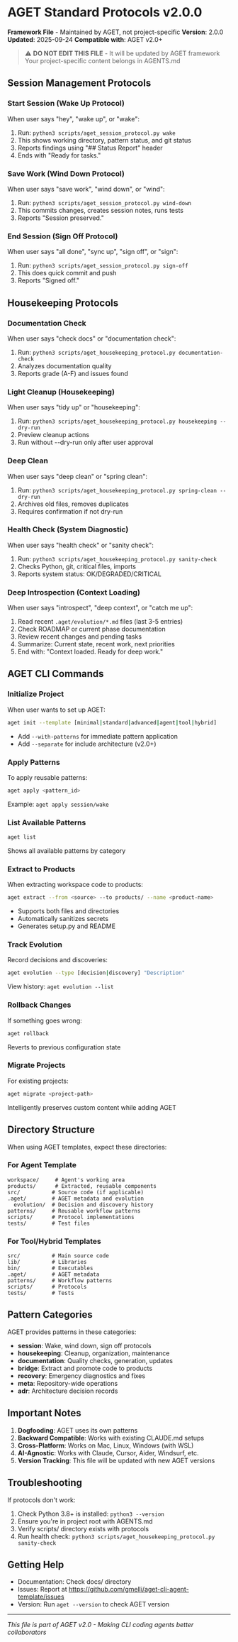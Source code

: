 # AGET Standard Protocols v2.0.0

**Framework File** - Maintained by AGET, not project-specific
**Version**: 2.0.0
**Updated**: 2025-09-24
**Compatible with**: AGET v2.0+

> ⚠️ **DO NOT EDIT THIS FILE** - It will be updated by AGET framework
> Your project-specific content belongs in AGENTS.md

## Session Management Protocols

### Start Session (Wake Up Protocol)
When user says "hey", "wake up", or "wake":
1. Run: `python3 scripts/aget_session_protocol.py wake`
2. This shows working directory, pattern status, and git status
3. Reports findings using "## Status Report" header
4. Ends with "Ready for tasks."

### Save Work (Wind Down Protocol)
When user says "save work", "wind down", or "wind":
1. Run: `python3 scripts/aget_session_protocol.py wind-down`
2. This commits changes, creates session notes, runs tests
3. Reports "Session preserved."

### End Session (Sign Off Protocol)
When user says "all done", "sync up", "sign off", or "sign":
1. Run: `python3 scripts/aget_session_protocol.py sign-off`
2. This does quick commit and push
3. Reports "Signed off."

## Housekeeping Protocols

### Documentation Check
When user says "check docs" or "documentation check":
1. Run: `python3 scripts/aget_housekeeping_protocol.py documentation-check`
2. Analyzes documentation quality
3. Reports grade (A-F) and issues found

### Light Cleanup (Housekeeping)
When user says "tidy up" or "housekeeping":
1. Run: `python3 scripts/aget_housekeeping_protocol.py housekeeping --dry-run`
2. Preview cleanup actions
3. Run without --dry-run only after user approval

### Deep Clean
When user says "deep clean" or "spring clean":
1. Run: `python3 scripts/aget_housekeeping_protocol.py spring-clean --dry-run`
2. Archives old files, removes duplicates
3. Requires confirmation if not dry-run

### Health Check (System Diagnostic)
When user says "health check" or "sanity check":
1. Run: `python3 scripts/aget_housekeeping_protocol.py sanity-check`
2. Checks Python, git, critical files, imports
3. Reports system status: OK/DEGRADED/CRITICAL

### Deep Introspection (Context Loading)
When user says "introspect", "deep context", or "catch me up":
1. Read recent `.aget/evolution/*.md` files (last 3-5 entries)
2. Check ROADMAP or current phase documentation
3. Review recent changes and pending tasks
4. Summarize: Current state, recent work, next priorities
5. End with: "Context loaded. Ready for deep work."

## AGET CLI Commands

### Initialize Project
When user wants to set up AGET:
```bash
aget init --template [minimal|standard|advanced|agent|tool|hybrid]
```
- Add `--with-patterns` for immediate pattern application
- Add `--separate` for include architecture (v2.0+)

### Apply Patterns
To apply reusable patterns:
```bash
aget apply <pattern_id>
```
Example: `aget apply session/wake`

### List Available Patterns
```bash
aget list
```
Shows all available patterns by category

### Extract to Products
When extracting workspace code to products:
```bash
aget extract --from <source> --to products/ --name <product-name>
```
- Supports both files and directories
- Automatically sanitizes secrets
- Generates setup.py and README

### Track Evolution
Record decisions and discoveries:
```bash
aget evolution --type [decision|discovery] "Description"
```
View history: `aget evolution --list`

### Rollback Changes
If something goes wrong:
```bash
aget rollback
```
Reverts to previous configuration state

### Migrate Projects
For existing projects:
```bash
aget migrate <project-path>
```
Intelligently preserves custom content while adding AGET

## Directory Structure

When using AGET templates, expect these directories:

### For Agent Template
```
workspace/     # Agent's working area
products/      # Extracted, reusable components
src/          # Source code (if applicable)
.aget/        # AGET metadata and evolution
  evolution/  # Decision and discovery history
patterns/     # Reusable workflow patterns
scripts/      # Protocol implementations
tests/        # Test files
```

### For Tool/Hybrid Templates
```
src/          # Main source code
lib/          # Libraries
bin/          # Executables
.aget/        # AGET metadata
patterns/     # Workflow patterns
scripts/      # Protocols
tests/        # Tests
```

## Pattern Categories

AGET provides patterns in these categories:

- **session**: Wake, wind down, sign off protocols
- **housekeeping**: Cleanup, organization, maintenance
- **documentation**: Quality checks, generation, updates
- **bridge**: Extract and promote code to products
- **recovery**: Emergency diagnostics and fixes
- **meta**: Repository-wide operations
- **adr**: Architecture decision records

## Important Notes

1. **Dogfooding**: AGET uses its own patterns
2. **Backward Compatible**: Works with existing CLAUDE.md setups
3. **Cross-Platform**: Works on Mac, Linux, Windows (with WSL)
4. **AI-Agnostic**: Works with Claude, Cursor, Aider, Windsurf, etc.
5. **Version Tracking**: This file will be updated with new AGET versions

## Troubleshooting

If protocols don't work:
1. Check Python 3.8+ is installed: `python3 --version`
2. Ensure you're in project root with AGENTS.md
3. Verify scripts/ directory exists with protocols
4. Run health check: `python3 scripts/aget_housekeeping_protocol.py sanity-check`

## Getting Help

- Documentation: Check docs/ directory
- Issues: Report at https://github.com/gmelli/aget-cli-agent-template/issues
- Version: Run `aget --version` to check AGET version

---
*This file is part of AGET v2.0 - Making CLI coding agents better collaborators*